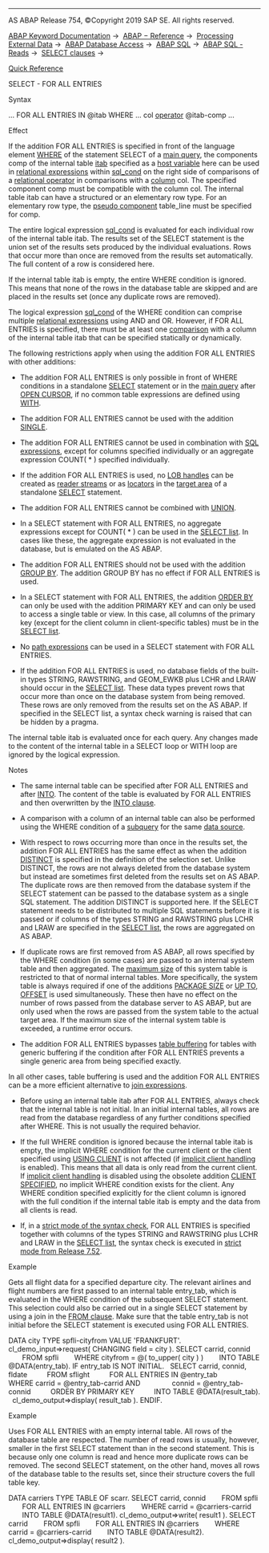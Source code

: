   

* * *

AS ABAP Release 754, ©Copyright 2019 SAP SE. All rights reserved.

[ABAP Keyword Documentation](javascript:call_link\('abenabap.htm'\)) →  [ABAP − Reference](javascript:call_link\('abenabap_reference.htm'\)) →  [Processing External Data](javascript:call_link\('abenabap_language_external_data.htm'\)) →  [ABAP Database Access](javascript:call_link\('abenabap_sql.htm'\)) →  [ABAP SQL](javascript:call_link\('abenopensql.htm'\)) →  [ABAP SQL - Reads](javascript:call_link\('abenopen_sql_reading.htm'\)) →  [SELECT clauses](javascript:call_link\('abenselect_clauses.htm'\)) → 

[Quick Reference](javascript:call_link\('abapselect_shortref.htm'\))

SELECT - FOR ALL ENTRIES

Syntax

... FOR ALL ENTRIES IN @itab WHERE ... col [operator](javascript:call_link\('abenwhere_logexp_compare.htm'\)) @itab-comp ...

Effect

If the addition FOR ALL ENTRIES is specified in front of the language element [WHERE](javascript:call_link\('abapwhere.htm'\)) of the statement SELECT of a [main query](javascript:call_link\('abenmainquery_glosry.htm'\) "Glossary Entry"), the components comp of the internal table [itab](javascript:call_link\('abenopen_sql_host_variables.htm'\)) specified as a [host variable](javascript:call_link\('abenopen_sql_host_variables.htm'\)) here can be used in [relational expressions](javascript:call_link\('abenwhere_logexp.htm'\)) within [sql\_cond](javascript:call_link\('abenwhere_logexp.htm'\)) on the right side of comparisons of a [relational operator](javascript:call_link\('abenwhere_logexp_compare.htm'\)) in comparisons with a [column](javascript:call_link\('abenopen_sql_columns.htm'\)) col. The specified component comp must be compatible with the column col. The internal table itab can have a structured or an elementary row type. For an elementary row type, the [pseudo component](javascript:call_link\('abenpseudo_component_glosry.htm'\) "Glossary Entry") table\_line must be specified for comp.

The entire logical expression [sql\_cond](javascript:call_link\('abenwhere_logexp.htm'\)) is evaluated for each individual row of the internal table itab. The results set of the SELECT statement is the union set of the results sets produced by the individual evaluations. Rows that occur more than once are removed from the results set automatically. The full content of a row is considered here.

If the internal table itab is empty, the entire WHERE condition is ignored. This means that none of the rows in the database table are skipped and are placed in the results set (once any duplicate rows are removed).

The logical expression [sql\_cond](javascript:call_link\('abenasql_cond.htm'\)) of the WHERE condition can comprise multiple [relational expressions](javascript:call_link\('abenwhere_logexp.htm'\)) using AND and OR. However, if FOR ALL ENTRIES is specified, there must be at least one [comparison](javascript:call_link\('abenwhere_logexp_compare.htm'\)) with a column of the internal table itab that can be specified statically or dynamically.

The following restrictions apply when using the addition FOR ALL ENTRIES with other additions:

-   The addition FOR ALL ENTRIES is only possible in front of WHERE conditions in a standalone [SELECT](javascript:call_link\('abapselect.htm'\)) statement or in the [main query](javascript:call_link\('abenmainquery_glosry.htm'\) "Glossary Entry") after [OPEN CURSOR](javascript:call_link\('abapopen_cursor.htm'\)), if no common table expressions are defined using [WITH](javascript:call_link\('abapwith.htm'\)).

-   The addition FOR ALL ENTRIES cannot be used with the addition [SINGLE](javascript:call_link\('abapselect_single.htm'\)).

-   The addition FOR ALL ENTRIES cannot be used in combination with [SQL expressions](javascript:call_link\('abapsql_expr.htm'\)), except for columns specified individually or an aggregate expression COUNT( \* ) specified individually.

-   If the addition FOR ALL ENTRIES is used, no [LOB handles](javascript:call_link\('abenselect_into_lob_handles.htm'\)) can be created as [reader streams](javascript:call_link\('abenreader_stream_glosry.htm'\) "Glossary Entry") or as [locators](javascript:call_link\('abenlocator_glosry.htm'\) "Glossary Entry") in the [target area](javascript:call_link\('abapinto_clause.htm'\)) of a standalone [SELECT](javascript:call_link\('abapselect.htm'\)) statement.

-   The addition FOR ALL ENTRIES cannot be combined with [UNION](javascript:call_link\('abapunion.htm'\)).

-   In a SELECT statement with FOR ALL ENTRIES, no aggregate expressions except for COUNT( \* ) can be used in the [SELECT list](javascript:call_link\('abapselect_list.htm'\)). In cases like these, the aggregate expression is not evaluated in the database, but is emulated on the AS ABAP.

-   The addition FOR ALL ENTRIES should not be used with the addition [GROUP BY](javascript:call_link\('abapgroupby_clause.htm'\)). The addition GROUP BY has no effect if FOR ALL ENTRIES is used.

-   In a SELECT statement with FOR ALL ENTRIES, the addition [ORDER BY](javascript:call_link\('abaporderby_clause.htm'\)) can only be used with the addition PRIMARY KEY and can only be used to access a single table or view. In this case, all columns of the primary key (except for the client column in client-specific tables) must be in the [SELECT list](javascript:call_link\('abapselect_list.htm'\)).

-   No [path expressions](javascript:call_link\('abenopen_sql_path.htm'\)) can be used in a SELECT statement with FOR ALL ENTRIES.

-   If the addition FOR ALL ENTRIES is used, no database fields of the built-in types STRING, RAWSTRING, and GEOM\_EWKB plus LCHR and LRAW should occur in the [SELECT list](javascript:call_link\('abapselect_list.htm'\)). These data types prevent rows that occur more than once on the database system from being removed. These rows are only removed from the results set on the AS ABAP. If specified in the SELECT list, a syntax check warning is raised that can be hidden by a pragma.

The internal table itab is evaluated once for each query. Any changes made to the content of the internal table in a SELECT loop or WITH loop are ignored by the logical expression.

Notes

-   The same internal table can be specified after FOR ALL ENTRIES and after [INTO](javascript:call_link\('abapinto_clause.htm'\)). The content of the table is evaluated by FOR ALL ENTRIES and then overwritten by the [INTO clause](javascript:call_link\('abapinto_clause.htm'\)).

-   A comparison with a column of an internal table can also be performed using the WHERE condition of a [subquery](javascript:call_link\('abensubquery_glosry.htm'\) "Glossary Entry") for the same [data source](javascript:call_link\('abapselect_data_source.htm'\)).

-   With respect to rows occurring more than once in the results set, the addition FOR ALL ENTRIES has the same effect as when the addition [DISTINCT](javascript:call_link\('abapselect_clause.htm'\)) is specified in the definition of the selection set. Unlike DISTINCT, the rows are not always deleted from the database system but instead are sometimes first deleted from the results set on AS ABAP. The duplicate rows are then removed from the database system if the SELECT statement can be passed to the database system as a single SQL statement. The addition DISTINCT is supported here. If the SELECT statement needs to be distributed to multiple SQL statements before it is passed or if columns of the types STRING and RAWSTRING plus LCHR and LRAW are specified in the [SELECT list](javascript:call_link\('abapselect_list.htm'\)), the rows are aggregated on AS ABAP.

-   If duplicate rows are first removed from AS ABAP, all rows specified by the WHERE condition (in some cases) are passed to an internal system table and then aggregated. The [maximum size](javascript:call_link\('abenmemory_consumption_2.htm'\)) of this system table is restricted to that of normal internal tables. More specifically, the system table is always required if one of the additions [PACKAGE SIZE](javascript:call_link\('abapinto_clause.htm'\)) or [UP TO, OFFSET](javascript:call_link\('abapselect_up_to_offset.htm'\)) is used simultaneously. These then have no effect on the number of rows passed from the database server to AS ABAP, but are only used when the rows are passed from the system table to the actual target area. If the maximum size of the internal system table is exceeded, a runtime error occurs.

-   The addition FOR ALL ENTRIES bypasses [table buffering](javascript:call_link\('abensap_buffering_glosry.htm'\) "Glossary Entry") for tables with generic buffering if the condition after FOR ALL ENTRIES prevents a single generic area from being specified exactly.

In all other cases, table buffering is used and the addition FOR ALL ENTRIES can be a more efficient alternative to [join expressions](javascript:call_link\('abenjoin_expression_glosry.htm'\) "Glossary Entry").

-   Before using an internal table itab after FOR ALL ENTRIES, always check that the internal table is not initial. In an initial internal tables, all rows are read from the database regardless of any further conditions specified after WHERE. This is not usually the required behavior.

-   If the full WHERE condition is ignored because the internal table itab is empty, the implicit WHERE condition for the current client or the client specified using [USING CLIENT](javascript:call_link\('abapselect_client.htm'\)) is not affected (if [implicit client handling](javascript:call_link\('abenopen_sql_client_handling.htm'\)) is enabled). This means that all data is only read from the current client. If [implicit client handling](javascript:call_link\('abenopen_sql_client_handling.htm'\)) is disabled using the obsolete addition [CLIENT SPECIFIED](javascript:call_link\('abapselect_client_obsolete.htm'\)), no implicit WHERE condition exists for the client. Any WHERE condition specified explicitly for the client column is ignored with the full condition if the internal table itab is empty and the data from all clients is read.

-   If, in a [strict mode of the syntax check](javascript:call_link\('abenopensql_strict_modes.htm'\)), FOR ALL ENTRIES is specified together with columns of the types STRING and RAWSTRING plus LCHR and LRAW in the [SELECT list](javascript:call_link\('abapselect_list.htm'\)), the syntax check is executed in [strict mode from Release 7.52](javascript:call_link\('abenopensql_strict_mode_752.htm'\)).

Example

Gets all flight data for a specified departure city. The relevant airlines and flight numbers are first passed to an internal table entry\_tab, which is evaluated in the WHERE condition of the subsequent SELECT statement. This selection could also be carried out in a single SELECT statement by using a join in the [FROM clause](javascript:call_link\('abapfrom_clause.htm'\)). Make sure that the table entry\_tab is not initial before the SELECT statement is executed using FOR ALL ENTRIES.

DATA city TYPE spfli-cityfrom VALUE 'FRANKFURT'.
cl\_demo\_input=>request( CHANGING field = city ).
SELECT carrid, connid
       FROM spfli
       WHERE cityfrom = @( to\_upper( city ) )
       INTO TABLE @DATA(entry\_tab).
IF entry\_tab IS NOT INITIAL.
  SELECT carrid, connid, fldate
         FROM sflight
         FOR ALL ENTRIES IN @entry\_tab
         WHERE carrid = @entry\_tab-carrid AND
               connid = @entry\_tab-connid
         ORDER BY PRIMARY KEY
         INTO TABLE @DATA(result\_tab).
  cl\_demo\_output=>display( result\_tab ).
ENDIF.

Example

Uses FOR ALL ENTRIES with an empty internal table. All rows of the database table are respected. The number of read rows is usually, however, smaller in the first SELECT statement than in the second statement. This is because only one column is read and hence more duplicate rows can be removed. The second SELECT statement, on the other hand, moves all rows of the database table to the results set, since their structure covers the full table key.

DATA carriers TYPE TABLE OF scarr.
SELECT carrid, connid
       FROM spfli
       FOR ALL ENTRIES IN @carriers
       WHERE carrid = @carriers-carrid
       INTO TABLE @DATA(result1).
cl\_demo\_output=>write( result1 ).
SELECT carrid
       FROM spfli
       FOR ALL ENTRIES IN @carriers
       WHERE carrid = @carriers-carrid
       INTO TABLE @DATA(result2).
cl\_demo\_output=>display( result2 ).